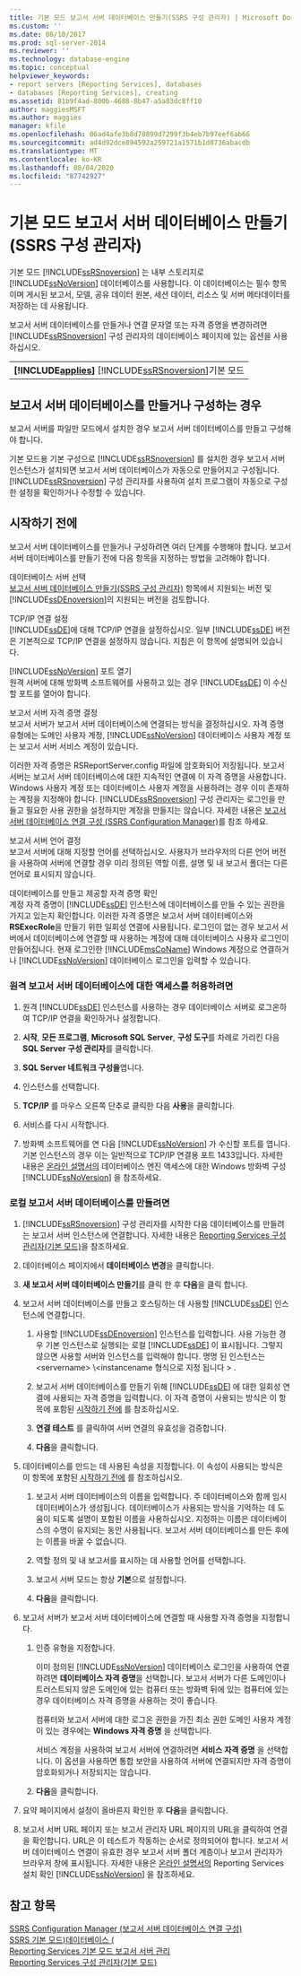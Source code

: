 ```yaml
---
title: 기본 모드 보고서 서버 데이터베이스 만들기(SSRS 구성 관리자) | Microsoft Docs
ms.custom: ''
ms.date: 08/10/2017
ms.prod: sql-server-2014
ms.reviewer: ''
ms.technology: database-engine
ms.topic: conceptual
helpviewer_keywords:
- report servers [Reporting Services], databases
- databases [Reporting Services], creating
ms.assetid: 81b9f4ad-800b-4688-8b47-a5a83dc8ff10
author: maggiesMSFT
ms.author: maggies
manager: kfile
ms.openlocfilehash: 06ad4afe3b8d70899d7299f3b4eb7b97eef6ab66
ms.sourcegitcommit: ad4d92dce894592a259721a1571b1d8736abacdb
ms.translationtype: MT
ms.contentlocale: ko-KR
ms.lasthandoff: 08/04/2020
ms.locfileid: "87742927"
---
```

# <a name="create-a-native-mode-report-server-database--ssrs-configuration-manager"></a>기본 모드 보고서 서버 데이터베이스 만들기(SSRS 구성 관리자)
  기본 모드 [!INCLUDE[ssRSnoversion](../../includes/ssrsnoversion-md.md)] 는 내부 스토리지로 [!INCLUDE[ssNoVersion](../../includes/ssnoversion-md.md)] 데이터베이스를 사용합니다. 이 데이터베이스는 필수 항목이며 게시된 보고서, 모델, 공유 데이터 원본, 세션 데이터, 리소스 및 서버 메타데이터를 저장하는 데 사용됩니다.  
  
 보고서 서버 데이터베이스를 만들거나 연결 문자열 또는 자격 증명을 변경하려면 [!INCLUDE[ssRSnoversion](../../includes/ssrsnoversion-md.md)] 구성 관리자의 데이터베이스 페이지에 있는 옵션을 사용하십시오.  
  
||  
|-|  
|**[!INCLUDE[applies](../../includes/applies-md.md)]**  [!INCLUDE[ssRSnoversion](../../includes/ssrsnoversion-md.md)]기본 모드|  
  
## <a name="when-to-create-or-configure-the-report-server-databases"></a>보고서 서버 데이터베이스를 만들거나 구성하는 경우  
 보고서 서버를 파일만 모드에서 설치한 경우 보고서 서버 데이터베이스를 만들고 구성해야 합니다.  
  
 기본 모드용 기본 구성으로 [!INCLUDE[ssRSnoversion](../../includes/ssrsnoversion-md.md)] 를 설치한 경우 보고서 서버 인스턴스가 설치되면 보고서 서버 데이터베이스가 자동으로 만들어지고 구성됩니다. [!INCLUDE[ssRSnoversion](../../includes/ssrsnoversion-md.md)] 구성 관리자를 사용하여 설치 프로그램이 자동으로 구성한 설정을 확인하거나 수정할 수 있습니다.  
  
##  <a name="before-you-start"></a><a name="rsdbrequirements"></a> 시작하기 전에  
 보고서 서버 데이터베이스를 만들거나 구성하려면 여러 단계를 수행해야 합니다. 보고서 서버 데이터베이스를 만들기 전에 다음 항목을 지정하는 방법을 고려해야 합니다.  
  
 데이터베이스 서버 선택  
 [보고서 서버 데이터베이스 만들기&#40;SSRS 구성 관리자&#41;](../../sql-server/install/create-a-report-server-database-ssrs-configuration-manager.md) 항목에서 지원되는 버전 및 [!INCLUDE[ssDEnoversion](../../includes/ssdenoversion-md.md)]의 지원되는 버전을 검토합니다.  
  
 TCP/IP 연결 설정  
 [!INCLUDE[ssDE](../../includes/ssde-md.md)]에 대해 TCP/IP 연결을 설정하십시오. 일부 [!INCLUDE[ssDE](../../includes/ssde-md.md)] 버전은 기본적으로 TCP/IP 연결을 설정하지 않습니다. 지침은 이 항목에 설명되어 있습니다.  
  
 [!INCLUDE[ssNoVersion](../../includes/ssnoversion-md.md)] 포트 열기  
 원격 서버에 대해 방화벽 소프트웨어를 사용하고 있는 경우 [!INCLUDE[ssDE](../../includes/ssde-md.md)] 이 수신할 포트를 열어야 합니다.  
  
 보고서 서버 자격 증명 결정  
 보고서 서버가 보고서 서버 데이터베이스에 연결되는 방식을 결정하십시오. 자격 증명 유형에는 도메인 사용자 계정, [!INCLUDE[ssNoVersion](../../includes/ssnoversion-md.md)] 데이터베이스 사용자 계정 또는 보고서 서버 서비스 계정이 있습니다.  
  
 이러한 자격 증명은 RSReportServer.config 파일에 암호화되어 저장됩니다. 보고서 서버는 보고서 서버 데이터베이스에 대한 지속적인 연결에 이 자격 증명을 사용합니다. Windows 사용자 계정 또는 데이터베이스 사용자 계정을 사용하려는 경우 이미 존재하는 계정을 지정해야 합니다. [!INCLUDE[ssRSnoversion](../../includes/ssrsnoversion-md.md)] 구성 관리자는 로그인을 만들고 필요한 사용 권한을 설정하지만 계정을 만들지는 않습니다. 자세한 내용은 [보고서 서버 데이터베이스 연결 구성 &#40;SSRS Configuration Manager&#41;](../../sql-server/install/configure-a-report-server-database-connection-ssrs-configuration-manager.md)를 참조 하세요.  
  
 보고서 서버 언어 결정  
 보고서 서버에 대해 지정할 언어를 선택하십시오. 사용자가 브라우저의 다른 언어 버전을 사용하여 서버에 연결할 경우 미리 정의된 역할 이름, 설명 및 내 보고서 폴더는 다른 언어로 표시되지 않습니다.  
  
 데이터베이스를 만들고 제공할 자격 증명 확인  
 계정 자격 증명이 [!INCLUDE[ssDE](../../includes/ssde-md.md)] 인스턴스에 데이터베이스를 만들 수 있는 권한을 가지고 있는지 확인합니다. 이러한 자격 증명은 보고서 서버 데이터베이스와 **RSExecRole**을 만들기 위한 일회성 연결에 사용됩니다. 로그인이 없는 경우 보고서 서버에서 데이터베이스에 연결할 때 사용하는 계정에 대해 데이터베이스 사용자 로그인이 만들어집니다. 현재 로그인한 [!INCLUDE[msCoName](../../includes/msconame-md.md)] Windows 계정으로 연결하거나 [!INCLUDE[ssNoVersion](../../includes/ssnoversion-md.md)] 데이터베이스 로그인을 입력할 수 있습니다.  
  
### <a name="to-enable-access-to-a-remote-report-server-database"></a>원격 보고서 서버 데이터베이스에 대한 액세스를 허용하려면  
  
1.  원격 [!INCLUDE[ssDE](../../includes/ssde-md.md)] 인스턴스를 사용하는 경우 데이터베이스 서버로 로그온하여 TCP/IP 연결을 확인하거나 설정합니다.  
  
2.  **시작**, **모든 프로그램**, **Microsoft SQL Server**, **구성 도구**를 차례로 가리킨 다음 **SQL Server 구성 관리자**를 클릭합니다.  
  
3.  **SQL Server 네트워크 구성을**엽니다.  
  
4.  인스턴스를 선택합니다.  
  
5.  **TCP/IP** 를 마우스 오른쪽 단추로 클릭한 다음 **사용**을 클릭합니다.  
  
6.  서비스를 다시 시작합니다.  
  
7.  방화벽 소프트웨어를 연 다음 [!INCLUDE[ssNoVersion](../../includes/ssnoversion-md.md)] 가 수신할 포트를 엽니다. 기본 인스턴스의 경우 이는 일반적으로 TCP/IP 연결용 포트 1433입니다. 자세한 내용은 [온라인 설명서의](../../database-engine/configure-windows/configure-a-windows-firewall-for-database-engine-access.md) 데이터베이스 엔진 액세스에 대한 Windows 방화벽 구성 [!INCLUDE[ssNoVersion](../../includes/ssnoversion-md.md)] 을 참조하세요.  
  
### <a name="to-create-a-local-report-server-database"></a>로컬 보고서 서버 데이터베이스를 만들려면  
  
1.  [!INCLUDE[ssRSnoversion](../../includes/ssrsnoversion-md.md)] 구성 관리자를 시작한 다음 데이터베이스를 만들려는 보고서 서버 인스턴스에 연결합니다. 자세한 내용은 [Reporting Services 구성 관리자&#40;기본 모드&#41;](../../sql-server/install/reporting-services-configuration-manager-native-mode.md)을 참조하세요.  
  
2.  데이터베이스 페이지에서 **데이터베이스 변경**을 클릭합니다.  
  
3.  **새 보고서 서버 데이터베이스 만들기**를 클릭 한 후 **다음**을 클릭 합니다.  
  
4.  보고서 서버 데이터베이스를 만들고 호스팅하는 데 사용할 [!INCLUDE[ssDE](../../includes/ssde-md.md)] 인스턴스에 연결합니다.  
  
    1.  사용할 [!INCLUDE[ssDEnoversion](../../includes/ssdenoversion-md.md)] 인스턴스를 입력합니다. 사용 가능한 경우 기본 인스턴스로 실행되는 로컬 [!INCLUDE[ssDE](../../includes/ssde-md.md)] 이 표시됩니다. 그렇지 않으면 사용할 서버와 인스턴스를 입력해야 합니다. 명명 된 인스턴스는 \<servername> \\<instancename 형식으로 지정 됩니다 \> .  
  
    2.  보고서 서버 데이터베이스를 만들기 위해 [!INCLUDE[ssDE](../../includes/ssde-md.md)] 에 대한 일회성 연결에 사용되는 자격 증명을 입력합니다. 이 자격 증명이 사용되는 방식은 이 항목에 포함된 [시작하기 전에](#rsdbrequirements) 를 참조하십시오.  
  
    3.  **연결 테스트** 를 클릭하여 서버 연결의 유효성을 검증합니다.  
  
    4.  **다음**을 클릭합니다.  
  
5.  데이터베이스를 만드는 데 사용된 속성을 지정합니다. 이 속성이 사용되는 방식은 이 항목에 포함된 [시작하기 전에](#rsdbrequirements) 를 참조하십시오.  
  
    1.  보고서 서버 데이터베이스의 이름을 입력합니다. 주 데이터베이스와 함께 임시 데이터베이스가 생성됩니다. 데이터베이스가 사용되는 방식을 기억하는 데 도움이 되도록 설명이 포함된 이름을 사용하십시오. 지정하는 이름은 데이터베이스의 수명이 유지되는 동안 사용됩니다. 보고서 서버 데이터베이스를 만든 후에는 이름을 바꿀 수 없습니다.  
  
    2.  역할 정의 및 내 보고서를 표시하는 데 사용할 언어를 선택합니다.  
  
    3.  보고서 서버 모드는 항상 **기본**으로 설정합니다.  
  
    4.  **다음**을 클릭합니다.  
  
6.  보고서 서버가 보고서 서버 데이터베이스에 연결할 때 사용할 자격 증명을 지정합니다.  
  
    1.  인증 유형을 지정합니다.  
  
         이미 정의된 [!INCLUDE[ssNoVersion](../../includes/ssnoversion-md.md)] 데이터베이스 로그인을 사용하여 연결하려면 **데이터베이스 자격 증명**을 선택합니다. 보고서 서버가 다른 도메인이나 트러스트되지 않은 도메인에 있는 컴퓨터 또는 방화벽 뒤에 있는 컴퓨터에 있는 경우 데이터베이스 자격 증명을 사용하는 것이 좋습니다.  
  
         컴퓨터와 보고서 서버에 대한 로그온 권한을 가진 최소 권한 도메인 사용자 계정이 있는 경우에는 **Windows 자격 증명** 을 선택합니다.  
  
         서비스 계정을 사용하여 보고서 서버에 연결하려면 **서비스 자격 증명** 을 선택합니다. 이 옵션을 사용하면 통합 보안을 사용하여 서버에 연결되지만 자격 증명이 암호화되거나 저장되지는 않습니다.  
  
    2.  **다음**을 클릭합니다.  
  
7.  요약 페이지에서 설정이 올바른지 확인한 후 **다음**을 클릭합니다.  
  
8.  보고서 서버 URL 페이지 또는 보고서 관리자 URL 페이지의 URL을 클릭하여 연결을 확인합니다. URL은 이 테스트가 작동하는 순서로 정의되어야 합니다. 보고서 서버 데이터베이스 연결이 유효한 경우 보고서 서버 폴더 계층이나 보고서 관리자가 브라우저 창에 표시됩니다. 자세한 내용은 [온라인 설명서의](verify-a-reporting-services-installation.md) Reporting Services 설치 확인 [!INCLUDE[ssNoVersion](../../includes/ssnoversion-md.md)] 을 참조하세요.  
  
## <a name="see-also"></a>참고 항목  
 [SSRS Configuration Manager &#40;보고서 서버 데이터베이스 연결 구성&#41;](../../sql-server/install/configure-a-report-server-database-connection-ssrs-configuration-manager.md)   
 [SSRS 기본 모드&#41;데이터베이스 &#40;](../../sql-server/install/database-ssrs-native-mode.md)   
 [Reporting Services 기본 모드 보고서 서버 관리](../report-server/manage-a-reporting-services-native-mode-report-server.md)   
 [Reporting Services 구성 관리자&#40;기본 모드&#41;](../../sql-server/install/reporting-services-configuration-manager-native-mode.md)  
  
  
